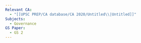```yaml
---
Relevant CA:
  - "[[UPSC PREP/CA database/CA 2020/Untitled\\|Untitled]]"
Subjects:
  - Governance
GS Paper:
  - GS 2
---
```


